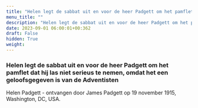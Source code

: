 ```yaml
---
title: "Helen legt de sabbat uit en voor de heer Padgett om het pamflet dat hij las niet serieus te nemen, omdat het een geloofsgegeven is van de Adventisten"
menu_title: ""
description: "Helen legt de sabbat uit en voor de heer Padgett om het pamflet dat hij las niet serieus te nemen, omdat het een geloofsgegeven is van de Adventisten"
date: 2023-09-01 06:00:01+00:362
draft: False
hidden: True
weight:
---
```

### Helen legt de sabbat uit en voor de heer Padgett om het pamflet dat hij las niet serieus te nemen, omdat het een geloofsgegeven is van de Adventisten

Helen Padgett - ontvangen door James Padgett op 19 november 1915, Washington, DC, USA.
